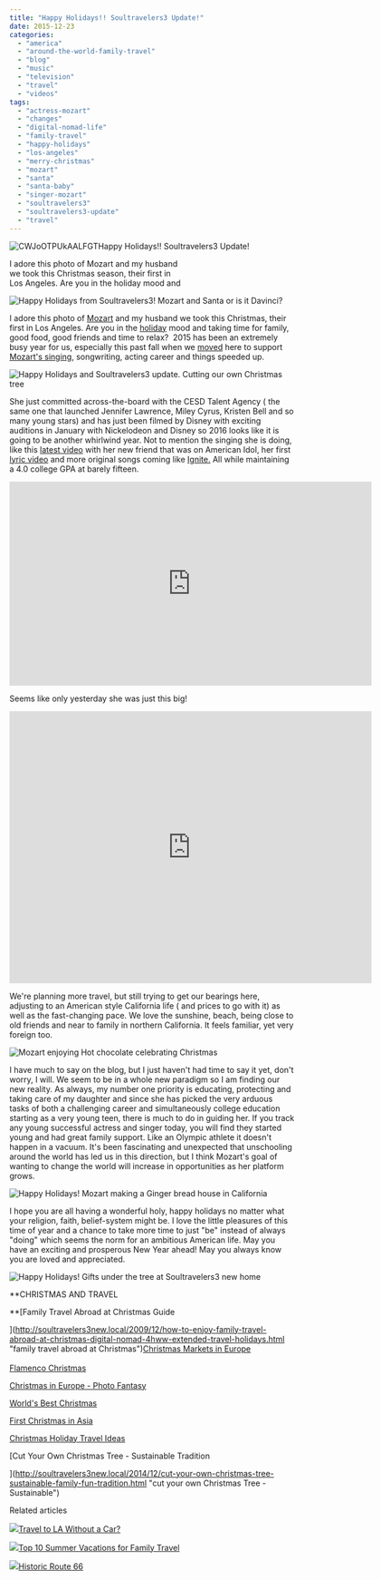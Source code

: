 ```yaml
---
title: "Happy Holidays!! Soultravelers3 Update!"
date: 2015-12-23
categories: 
  - "america"
  - "around-the-world-family-travel"
  - "blog"
  - "music"
  - "television"
  - "travel"
  - "videos"
tags: 
  - "actress-mozart"
  - "changes"
  - "digital-nomad-life"
  - "family-travel"
  - "happy-holidays"
  - "los-angeles"
  - "merry-christmas"
  - "mozart"
  - "santa"
  - "santa-baby"
  - "singer-mozart"
  - "soultravelers3"
  - "soultravelers3-update"
  - "travel"
---
```


![CWJoOTPUkAALFGT](https://pub-ac94b3f306b24c0dba4238943c97f2e1.r2.dev/6a00e5502a9507883301bb08a27037970d.jpg)Happy Holidays!! Soultravelers3 Update!  
  
I adore this photo of Mozart and my husband  
we took this Christmas season, their first in  
Los Angeles. Are you in the holiday mood and

<!--more-->  
![Happy Holidays from Soultravelers3! Mozart and Santa or is it Davinci? ](https://pub-ac94b3f306b24c0dba4238943c97f2e1.r2.dev/6a00e5502a9507883301b8d188163f970c.png)  
  
I adore this photo of [Mozart](http://www.muzicbymozart.com "Mozart") and my husband we took this Christmas, their first in Los Angeles. Are you in the [holiday](http://soultravelers3new.local/2013/12/happy-holidays-double-your-impact-.html "holiday") mood and taking time for family, good food, good friends and time to relax?  2015 has been an extremely busy year for us, especially this past fall when we [moved](http://soultravelers3new.local/2015/11/cheap-moving-cross-country-with-uhaul-towing-car.html#more "moved") here to support [Mozart's singing](http://soultravelers3new.local/2015/02/teen-mozart-singing-red-carpet-grammys.html "Mozart's singing"), songwriting, acting career and things speeded up.   
  
![Happy Holidays and Soultravelers3 update. Cutting our own Christmas tree](https://pub-ac94b3f306b24c0dba4238943c97f2e1.r2.dev/6a00e5502a9507883301b8d188165a970c.png)  
  
  
She just committed across-the-board with the CESD Talent Agency ( the same one that launched Jennifer Lawrence, Miley Cyrus, Kristen Bell and so many young stars) and has just been filmed by Disney with exciting auditions in January with Nickelodeon and Disney so 2016 looks like it is going to be another whirlwind year. Not to mention the singing she is doing, like this [latest video](https://www.youtube.com/watch?v=tzp6STLoTLI "latest video") with her new friend that was on American Idol, her first [lyric video](https://www.youtube.com/watch?v=pWyaDc-UXHU "lyric video") and more original songs coming like [Ignite.](https://www.youtube.com/watch?v=cvKNVLRpWqo "Ignite") All while maintaining a 4.0 college GPA at barely fifteen.   
  
  

<iframe allowfullscreen frameborder="0" height="360" src="https://www.youtube.com/embed/tzp6STLoTLI" width="640"></iframe>

  
  
Seems like only yesterday she was just this big!  
  

<iframe frameborder="s<br" height="480" src="https://www.youtube.com/embed/hxBFv5AAxhw" width="640">&amp;amp;amp;amp;amp;amp;amp;amp;amp;amp;amp;amp;amp;amp;amp;amp;amp;amp;amp;amp;amp;amp;amp;lt;br /&amp;amp;amp;amp;amp;amp;amp;amp;amp;amp;amp;amp;amp;amp;amp;amp;amp;amp;amp;amp;amp;amp;amp;gt; We're planning more travel, but still trying to get our bearings here, adjusting to an American style life ( and prices to go with it) as well as the fast-changing pace ....in slow traffic. We love the sunshine, beach, being close to old friends and near to family in northern California. It feels familiar, yet very foreign too. .&amp;amp;amp;amp;amp;amp;amp;amp;amp;amp;amp;amp;amp;nbsp;&amp;amp;amp;amp;amp;amp;amp;amp;amp;amp;amp;amp;amp;amp;amp;amp;amp;amp;amp;amp;amp;amp;amp;lt;br /&amp;amp;amp;amp;amp;amp;amp;amp;amp;amp;amp;amp;amp;amp;amp;amp;amp;amp;amp;amp;amp;amp;amp;gt;&amp;amp;amp;amp;amp;amp;amp;amp;amp;amp;amp;amp;amp;amp;amp;amp;amp;amp;amp;amp;amp;amp;amp;lt;br /&amp;amp;amp;amp;amp;amp;amp;amp;amp;amp;amp;amp;amp;amp;amp;amp;amp;amp;amp;amp;amp;amp;amp;gt; &amp;amp;amp;amp;amp;amp;amp;amp;amp;amp;amp;amp;amp;amp;amp;amp;amp;amp;amp;amp;amp;amp;amp;lt;a class="asset-img-link" href="https://pub-ac94b3f306b24c0dba4238943c97f2e1.r2.dev/6a00e5502a9507883301b7c7fe3dcb970b-300x225-1.png" style="display: inline;" data-mce-href="https://pub-ac94b3f306b24c0dba4238943c97f2e1.r2.dev/6a00e5502a9507883301b7c7fe3dcb970b-300x225-1.png" data-mce-style="display: inline;"&amp;amp;amp;amp;amp;amp;amp;amp;amp;amp;amp;amp;amp;amp;amp;amp;amp;amp;amp;amp;amp;amp;amp;gt;&amp;amp;amp;amp;amp;amp;amp;amp;amp;amp;amp;amp;amp;amp;amp;amp;amp;amp;amp;amp;amp;amp;amp;lt;img class="asset asset-image at-xid-6a00e5502a9507883301b7c7fe3dcb970b image-full img-responsive" title="6a00e5502a9507883301bb07cb9dc2970d-800wi" src="https://pub-ac94b3f306b24c0dba4238943c97f2e1.r2.dev/6a00e5502a9507883301b7c7fe3dcb970b-300x225-1.png" alt="6a00e5502a9507883301bb07cb9dc2970d-800wi" border="0" data-mce-src="https://pub-ac94b3f306b24c0dba4238943c97f2e1.r2.dev/6a00e5502a9507883301b7c7fe3dcb970b-300x225-1.png" /&amp;amp;amp;amp;amp;amp;amp;amp;amp;amp;amp;amp;amp;amp;amp;amp;amp;amp;amp;amp;amp;amp;amp;gt;&amp;amp;amp;amp;amp;amp;amp;amp;amp;amp;amp;amp;amp;amp;amp;amp;amp;amp;amp;amp;amp;amp;amp;lt;/a&amp;amp;amp;amp;amp;amp;amp;amp;amp;amp;amp;amp;amp;amp;amp;amp;amp;amp;amp;amp;amp;amp;amp;gt;&amp;amp;amp;amp;amp;amp;amp;amp;amp;amp;amp;amp;amp;amp;amp;amp;amp;amp;amp;amp;amp;amp;amp;lt;br /&amp;amp;amp;amp;amp;amp;amp;amp;amp;amp;amp;amp;amp;amp;amp;amp;amp;amp;amp;amp;amp;amp;amp;gt;&amp;amp;amp;amp;amp;amp;amp;amp;amp;amp;amp;amp;amp;amp;amp;amp;amp;amp;amp;amp;amp;amp;amp;lt;br /&amp;amp;amp;amp;amp;amp;amp;amp;amp;amp;amp;amp;amp;amp;amp;amp;amp;amp;amp;amp;amp;amp;amp;gt;&amp;amp;amp;amp;amp;amp;amp;amp;amp;amp;amp;amp;amp;amp;amp;amp;amp;amp;amp;amp;amp;amp;amp;lt;br /&amp;amp;amp;amp;amp;amp;amp;amp;amp;amp;amp;amp;amp;amp;amp;amp;amp;amp;amp;amp;amp;amp;amp;gt; I have much to say on the blog, but I just haven't had time to say it yet, don't worry, &amp;amp;amp;amp;amp;amp;amp;amp;amp;amp;amp;amp;amp;nbsp;I will. We seem to be in a whole new paradigm so I am finding our new reality. As always, my number one priority is educating, protecting and taking care of my daughter and since she has picked the very arduous tasks of both a challenging career and college education starting as a very young teen, there is much to do in guiding her. If you track any young successful actress and singer today, you will find they started young and had great family support. Like an Olympic athlete it doesn't happen in a vacuum .&amp;amp;amp;amp;amp;amp;amp;amp;amp;amp;amp;amp;amp;nbsp;&amp;amp;amp;amp;amp;amp;amp;amp;amp;amp;amp;amp;amp;amp;amp;amp;amp;amp;amp;amp;amp;amp;amp;lt;br /&amp;amp;amp;amp;amp;amp;amp;amp;amp;amp;amp;amp;amp;amp;amp;amp;amp;amp;amp;amp;amp;amp;amp;gt;&amp;amp;amp;amp;amp;amp;amp;amp;amp;amp;amp;amp;amp;amp;amp;amp;amp;amp;amp;amp;amp;amp;amp;lt;br /&amp;amp;amp;amp;amp;amp;amp;amp;amp;amp;amp;amp;amp;amp;amp;amp;amp;amp;amp;amp;amp;amp;amp;gt; &amp;amp;amp;amp;amp;amp;amp;amp;amp;amp;amp;amp;amp;amp;amp;amp;amp;amp;amp;amp;amp;amp;amp;lt;a class="asset-img-link" href="https://pub-ac94b3f306b24c0dba4238943c97f2e1.r2.dev/6a00e5502a9507883301bb08a2ca60970d-300x225-1.jpg" style="display: inline;" data-mce-href="https://pub-ac94b3f306b24c0dba4238943c97f2e1.r2.dev/6a00e5502a9507883301bb08a2ca60970d-300x225-1.jpg" data-mce-style="display: inline;"&amp;amp;amp;amp;amp;amp;amp;amp;amp;amp;amp;amp;amp;amp;amp;amp;amp;amp;amp;amp;amp;amp;amp;gt;&amp;amp;amp;amp;amp;amp;amp;amp;amp;amp;amp;amp;amp;amp;amp;amp;amp;amp;amp;amp;amp;amp;amp;lt;img class="asset asset-image at-xid-6a00e5502a9507883301bb08a2ca60970d image-full img-responsive" title="6a00e5502a95078833017ee678aa35970d-800wi" src="https://pub-ac94b3f306b24c0dba4238943c97f2e1.r2.dev/6a00e5502a9507883301bb08a2ca60970d-300x225-1.jpg" alt="6a00e5502a95078833017ee678aa35970d-800wi" border="0" data-mce-src="https://pub-ac94b3f306b24c0dba4238943c97f2e1.r2.dev/6a00e5502a9507883301bb08a2ca60970d-300x225-1.jpg" /&amp;amp;amp;amp;amp;amp;amp;amp;amp;amp;amp;amp;amp;amp;amp;amp;amp;amp;amp;amp;amp;amp;amp;gt;&amp;amp;amp;amp;amp;amp;amp;amp;amp;amp;amp;amp;amp;amp;amp;amp;amp;amp;amp;amp;amp;amp;amp;lt;/a&amp;amp;amp;amp;amp;amp;amp;amp;amp;amp;amp;amp;amp;amp;amp;amp;amp;amp;amp;amp;amp;amp;amp;gt;&amp;amp;amp;amp;amp;amp;amp;amp;amp;amp;amp;amp;amp;amp;amp;amp;amp;amp;amp;amp;amp;amp;amp;lt;br /&amp;amp;amp;amp;amp;amp;amp;amp;amp;amp;amp;amp;amp;amp;amp;amp;amp;amp;amp;amp;amp;amp;amp;gt;&amp;amp;amp;amp;amp;amp;amp;amp;amp;amp;amp;amp;amp;amp;amp;amp;amp;amp;amp;amp;amp;amp;amp;lt;br /&amp;amp;amp;amp;amp;amp;amp;amp;amp;amp;amp;amp;amp;amp;amp;amp;amp;amp;amp;amp;amp;amp;amp;gt;&amp;amp;amp;amp;amp;amp;amp;amp;amp;amp;amp;amp;amp;amp;amp;amp;amp;amp;amp;amp;amp;amp;amp;lt;br /&amp;amp;amp;amp;amp;amp;amp;amp;amp;amp;amp;amp;amp;amp;amp;amp;amp;amp;amp;amp;amp;amp;amp;gt; I hope you are all having a wonderful holy, happy holidays no matter what your religion, faith, belief-system might be. I love the little pleasures of this time of year and a chance to take more time to just "be" instead of always "doing" which seems the norm for an ambitious American life. May you have an exciting and prosperous New Year ahead. &amp;amp;amp;amp;amp;amp;amp;amp;amp;amp;amp;amp;amp;nbsp;&amp;amp;amp;amp;amp;amp;amp;amp;amp;amp;amp;amp;amp;amp;amp;amp;amp;amp;amp;amp;amp;amp;amp;lt;br /&amp;amp;amp;amp;amp;amp;amp;amp;amp;amp;amp;amp;amp;amp;amp;amp;amp;amp;amp;amp;amp;amp;amp;gt;&amp;amp;amp;amp;amp;amp;amp;amp;amp;amp;amp;amp;amp;amp;amp;amp;amp;amp;amp;amp;amp;amp;amp;lt;br /&amp;amp;amp;amp;amp;amp;amp;amp;amp;amp;amp;amp;amp;amp;amp;amp;amp;amp;amp;amp;amp;amp;amp;gt; &amp;amp;amp;amp;amp;amp;amp;amp;amp;amp;amp;amp;amp;amp;amp;amp;amp;amp;amp;amp;amp;amp;amp;lt;a class="asset-img-link" href="https://pub-ac94b3f306b24c0dba4238943c97f2e1.r2.dev/6a00e5502a9507883301bb08a2ca6e970d.jpg" style="display: inline;" data-mce-href="https://pub-ac94b3f306b24c0dba4238943c97f2e1.r2.dev/6a00e5502a9507883301bb08a2ca6e970d.jpg" data-mce-style="display: inline;"&amp;amp;amp;amp;amp;amp;amp;amp;amp;amp;amp;amp;amp;amp;amp;amp;amp;amp;amp;amp;amp;amp;amp;gt;&amp;amp;amp;amp;amp;amp;amp;amp;amp;amp;amp;amp;amp;amp;amp;amp;amp;amp;amp;amp;amp;amp;amp;lt;img class="asset asset-image at-xid-6a00e5502a9507883301bb08a2ca6e970d image-full img-responsive" title="CWJlnvkUAAAY4EI" src="https://pub-ac94b3f306b24c0dba4238943c97f2e1.r2.dev/6a00e5502a9507883301bb08a2ca6e970d.jpg" alt="CWJlnvkUAAAY4EI" border="0" data-mce-src="https://pub-ac94b3f306b24c0dba4238943c97f2e1.r2.dev/6a00e5502a9507883301bb08a2ca6e970d.jpg" /&amp;amp;amp;amp;amp;amp;amp;amp;amp;amp;amp;amp;amp;amp;amp;amp;amp;amp;amp;amp;amp;amp;amp;gt;&amp;amp;amp;amp;amp;amp;amp;amp;amp;amp;amp;amp;amp;amp;amp;amp;amp;amp;amp;amp;amp;amp;amp;lt;/a&amp;amp;amp;amp;amp;amp;amp;amp;amp;amp;amp;amp;amp;amp;amp;amp;amp;amp;amp;amp;amp;amp;amp;gt;&amp;amp;amp;amp;amp;amp;amp;amp;amp;amp;amp;amp;amp;amp;amp;amp;amp;amp;amp;amp;amp;amp;amp;lt;br /&amp;amp;amp;amp;amp;amp;amp;amp;amp;amp;amp;amp;amp;amp;amp;amp;amp;amp;amp;amp;amp;amp;amp;gt;&amp;amp;amp;amp;amp;amp;amp;amp;amp;amp;amp;amp;amp;amp;amp;amp;amp;amp;amp;amp;amp;amp;amp;lt;br /&amp;amp;amp;amp;amp;amp;amp;amp;amp;amp;amp;amp;amp;amp;amp;amp;amp;amp;amp;amp;amp;amp;amp;gt;&amp;amp;amp;amp;amp;amp;amp;amp;amp;amp;amp;amp;amp;amp;amp;amp;amp;amp;amp;amp;amp;amp;amp;lt;br /&amp;amp;amp;amp;amp;amp;amp;amp;amp;amp;amp;amp;amp;amp;amp;amp;amp;amp;amp;amp;amp;amp;amp;gt;Enjoy some of our Christmas posts from the archives:&amp;amp;amp;amp;amp;amp;amp;amp;amp;amp;amp;amp;amp;amp;amp;amp;amp;amp;amp;amp;amp;amp;amp;lt;br /&amp;amp;amp;amp;amp;amp;amp;amp;amp;amp;amp;amp;amp;amp;amp;amp;amp;amp;amp;amp;amp;amp;amp;gt;&amp;amp;amp;amp;amp;amp;amp;amp;amp;amp;amp;amp;amp;amp;amp;amp;amp;amp;amp;amp;amp;amp;amp;lt;br /&amp;amp;amp;amp;amp;amp;amp;amp;amp;amp;amp;amp;amp;amp;amp;amp;amp;amp;amp;amp;amp;amp;amp;gt;</iframe>

  
  
  
We're planning more travel, but still trying to get our bearings here, adjusting to an American style California life ( and prices to go with it) as well as the fast-changing pace. We love the sunshine, beach, being close to old friends and near to family in northern California. It feels familiar, yet very foreign too.  
  
![Mozart enjoying Hot chocolate celebrating Christmas](https://pub-ac94b3f306b24c0dba4238943c97f2e1.r2.dev/6a00e5502a9507883301bb08a2cda3970d.png)  
  
  
I have much to say on the blog, but I just haven't had time to say it yet, don't worry, I will. We seem to be in a whole new paradigm so I am finding our new reality. As always, my number one priority is educating, protecting and taking care of my daughter and since she has picked the very arduous tasks of both a challenging career and simultaneously college education starting as a very young teen, there is much to do in guiding her. If you track any young successful actress and singer today, you will find they started young and had great family support. Like an Olympic athlete it doesn't happen in a vacuum. It's been fascinating and unexpected that unschooling around the world has led us in this direction, but I think Mozart's goal of wanting to change the world will increase in opportunities as her platform grows.   
  
![Happy Holidays! Mozart making a Ginger bread house in California](https://pub-ac94b3f306b24c0dba4238943c97f2e1.r2.dev/6a00e5502a9507883301b8d1881684970c.png)  
  
  
  
I hope you are all having a wonderful holy, happy holidays no matter what your religion, faith, belief-system might be. I love the little pleasures of this time of year and a chance to take more time to just "be" instead of always "doing" which seems the norm for an ambitious American life. May you have an exciting and prosperous New Year ahead! May you always know you are loved and appreciated.   
  
  
![Happy Holidays! Gifts under the tree at Soultravelers3 new home](https://pub-ac94b3f306b24c0dba4238943c97f2e1.r2.dev/6a00e5502a9507883301bb08a2cdc1970d.png)  
  
  
  

**CHRISTMAS AND TRAVEL  
  
**[Family Travel Abroad at Christmas Guide  
  
](http://soultravelers3new.local/2009/12/how-to-enjoy-family-travel-abroad-at-christmas-digital-nomad-4hww-extended-travel-holidays.html "family travel abroad at Christmas")[Christmas Markets in Europe](http://soultravelers3new.local/2011/11/christmas-markets-in-europe-dont-miss.html "Christmas Markets in Europe")[  
](http://soultravelers3new.local/2010/01/3-kings-in-spain-andalusia-festival-tradition-white-village-christmas-epiphany-12th-night.html "3 kings in Spain")  
[Flamenco Christmas](http://soultravelers3new.local/2006/12/flamenco-christ.html "Flamenco Christmas")  
  
[Christmas in Europe - Photo Fantasy](http://soultravelers3new.local/2009/12/christmas-in-europe-a-photo-fantasy-germany-xmas-markets-uk-scandinavia-nordic-holiday.html "christmas in Europe photo fantasy")  
  
[World's Best Christmas](http://soultravelers3new.local/2012/12/worlds-best-christmas.html "World's Best Christmas")  
  
[First Christmas in Asia](http://soultravelers3new.local/2010/12/first-christmas-in-asia.html "First Christmas in Asia")

[Christmas Holiday Travel Ideas](http://soultravelers3new.local/2011/12/christmas-holiday-travel-ideas-for-family-getaways.html "Christmas holiday travel ideas")

[Cut Your Own Christmas Tree - Sustainable Tradition  
  
  
  
  
](http://soultravelers3new.local/2014/12/cut-your-own-christmas-tree-sustainable-family-fun-tradition.html "cut your own Christmas Tree - Sustainable")  
  
  

  
  
  

Related articles

[![](http://i.zemanta.com/355703992_80_80.jpg)](http://soultravelers3new.local/2015/08/travel-to-la-without-a-car-.html)[Travel to LA Without a Car?](http://soultravelers3new.local/2015/08/travel-to-la-without-a-car-.html)

[![](http://i.zemanta.com/277908180_80_80.jpg)](http://soultravelers3new.local/2014/06/top-10-summer-vacations-for-family-travel-.html)[Top 10 Summer Vacations for Family Travel](http://soultravelers3new.local/2014/06/top-10-summer-vacations-for-family-travel-.html)

[![](http://i.zemanta.com/244730088_80_80.jpg)](http://soultravelers3new.local/2014/02/historic-route-66-.html)[Historic Route 66](http://soultravelers3new.local/2014/02/historic-route-66-.html)
